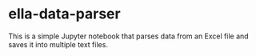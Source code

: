 # ella-data-parser
This is a simple Jupyter notebook that parses data from an Excel file and saves it into multiple text files.
